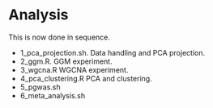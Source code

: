 # Analysis

This is now done in sequence.

* 1_pca_projection.sh. Data handling and PCA projection.
* 2_ggm.R. GGM experiment.
* 3_wgcna.R WGCNA experiment.
* 4_pca_clustering.R PCA and clustering.
* 5_pgwas.sh
* 6_meta_analysis.sh

